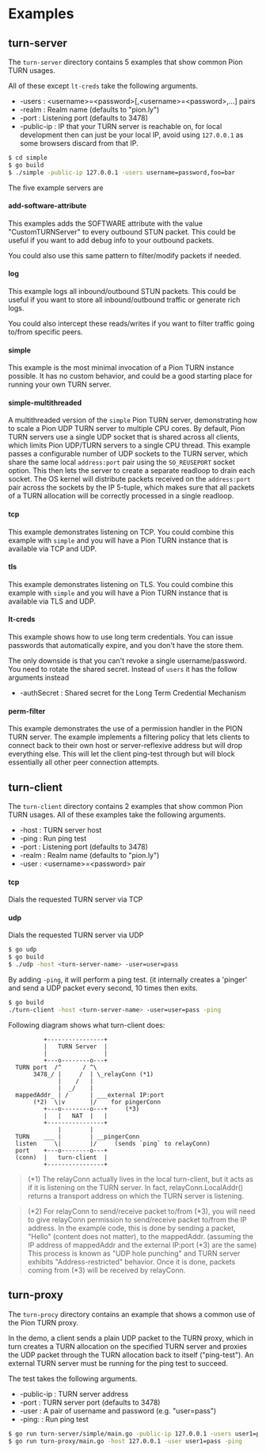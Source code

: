 # Examples

## turn-server
The `turn-server` directory contains 5 examples that show common Pion TURN usages.

All of these except `lt-creds` take the following arguments.

* -users     : &lt;username&gt;=&lt;password&gt;[,&lt;username&gt;=&lt;password&gt;,...] pairs
* -realm     : Realm name (defaults to "pion.ly")
* -port      : Listening port (defaults to 3478)
* -public-ip : IP that your TURN server is reachable on, for local development then can just be your local IP, avoid using `127.0.0.1` as some browsers discard from that IP.

```sh
$ cd simple
$ go build
$ ./simple -public-ip 127.0.0.1 -users username=password,foo=bar
```

The five example servers are

#### add-software-attribute
This examples adds the SOFTWARE attribute with the value "CustomTURNServer" to every outbound STUN packet. This could be useful if you want to add debug info to your outbound packets.

You could also use this same pattern to filter/modify packets if needed.

#### log
This example logs all inbound/outbound STUN packets. This could be useful if you want to store all inbound/outbound traffic or generate rich logs.

You could also intercept these reads/writes if you want to filter traffic going to/from specific peers.

#### simple
This example is the most minimal invocation of a Pion TURN instance possible. It has no custom behavior, and could be a good starting place for running your own TURN server.

#### simple-multithreaded
A multithreaded version of the `simple` Pion TURN server, demonstrating how to scale a Pion UDP TURN server to multiple CPU cores. By default, Pion TURN servers use a single UDP socket that is shared across all clients, which limits Pion UDP/TURN servers to a single CPU thread. This example passes a configurable number of UDP sockets to the TURN server, which share the same local `address:port` pair using the `SO_REUSEPORT` socket option. This then lets the server to create a separate readloop to drain each socket. The OS kernel will distribute packets received on the `address:port` pair across the sockets by the IP 5-tuple, which makes sure that all packets of a TURN allocation will be correctly processed in a single readloop.

#### tcp
This example demonstrates listening on TCP. You could combine this example with `simple` and you will have a Pion TURN instance that is available via TCP and UDP.

#### tls
This example demonstrates listening on TLS. You could combine this example with `simple` and you will have a Pion TURN instance that is available via TLS and UDP.

#### lt-creds

This example shows how to use long term credentials. You can issue passwords that automatically expire, and you don't have the store them.

The only downside is that you can't revoke a single username/password. You need to rotate the shared secret. Instead of `users` it has the follow arguments instead

* -authSecret     : Shared secret for the Long Term Credential Mechanism

#### perm-filter

This example demonstrates the use of a permission handler in the PION TURN server. The example implements a filtering policy that lets clients to connect back to their own host or server-reflexive address but will drop everything else. This will let the client ping-test through but will block essentially all other peer connection attempts.

## turn-client
The `turn-client` directory contains 2 examples that show common Pion TURN usages. All of these examples take the following arguments.

* -host      : TURN server host
* -ping      : Run ping test
* -port      : Listening port (defaults to 3478)
* -realm     : Realm name (defaults to "pion.ly")
* -user      : &lt;username&gt;=&lt;password&gt; pair

#### tcp
Dials the requested TURN server via TCP

#### udp
Dials the requested TURN server via UDP

```sh
$ go udp
$ go build
$ ./udp -host <turn-server-name> -user=user=pass
```

By adding `-ping`, it will perform a ping test. (it internally creates a 'pinger' and send
a UDP packet every second, 10 times then exits.

```sh
$ go build
./turn-client -host <turn-server-name> -user=user=pass -ping
```

Following diagram shows what turn-client does:
```
          +----------------+
          |   TURN Server  |
          |                |
          +---o--------o---+
  TURN port  /^      / ^\
       3478_/ |     /  | \_relayConn (*1)
              |    /   |
              |  _/    |
  mappedAddr_ | /      | ___external IP:port
       (*2)  \|v       |/    for pingerConn
          +---o--------o---+     (*3)
          |   |   NAT  |   |
          +----------------+
              |        |
  TURN    ___ |        | __pingerConn
  listen     \|        |/     (sends `ping` to relayConn)
  port    +---o--------o---+
  (conn)  |   turn-client  |
          +----------------+
```

> (*1) The relayConn actually lives in the local turn-client, but it acts as if it is
> listening on the TURN server. In fact, relayConn.LocalAddr() returns a transport address
> on which the TURN server is listening.

> (*2) For relayConn to send/receive packet to/from (*3), you will need to give relayConn permission
> to send/receive packet to/from the IP address. In the example code, this is done by sending a
> packet, "Hello" (content does not matter), to the mappedAddr. (assuming the IP address of
> mappedAddr and the external IP:port (*3) are the same) This process is known as
> "UDP hole punching" and TURN server exhibits "Address-restricted" behavior. Once it is done,
> packets coming from (*3) will be received by relayConn.

## turn-proxy
The `turn-procy` directory contains an example that shows a common use of the Pion TURN proxy.

In the demo, a client sends a plain UDP packet to the TURN proxy, which in turn creates a TURN
allocation on the specified TURN server and proxies the UDP packet through the TURN allocation back
to itself ("ping-test"). An external TURN server must be running for the ping test to succeed.

The test takes the following arguments.

* -public-ip : TURN server address
* -port      : TURN server port (defaults to 3478)
* -user      : A pair of username and password (e.g. "user=pass")
* -ping:     : Run ping test

```sh
$ go run turn-server/simple/main.go -public-ip 127.0.0.1 -users user1=pass &
$ go run turn-proxy/main.go -host 127.0.0.1 -user user1=pass -ping
```

